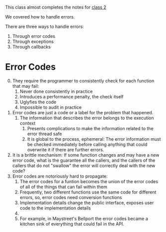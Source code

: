 This class almost completes the notes for [class 2](./Class2.md)

We covered how to handle errors.

There are three ways to handle errors:

1. Through error codes
2. Through exceptions
3. Through callbacks

# Error Codes

0. They require the programmer to consistently check for each function that may fail:
    1. Never done consistently in practice
    2. Introduces a performance penalty, the check itself
    3. Uglyfies the code
    4. Impossible to audit in practice
1. Error codes are just a code or a label for the problem that happened.
    1. The information that describes the error belongs to the execution context
        1. Presents complications to make the information related to the error thread safe
        2. It is global to the process, ephemeral: The error information must be checked immediately before calling anything that could overwrite it if there are further errors.
2. It is a brittle mechanism: If some function changes and may have a new error code, what is the guarantee all the callers, and the callers of the callers that do not "swallow" the error will correctly deal with the new code?
3. Error codes are notoriously hard to propagate:
    1. The error codes for a funtion becomes the union of the error codes of all of the things that can fail within them
    2. Frequently, two different functions use the same code for different errors, so, error codes need conversion functions
    3. Implementation details change the public interface, exposes user code to the implementation details
    4. 
    4. For example, in Maystreet's Bellport the error codes became a kitchen sink of everything that could fail in the API.
